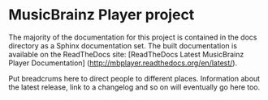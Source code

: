 # MusicBrainz Player project

The majority of the documentation for this project is contained in the docs
directory as a Sphinx documentation set.  The built documentation is available
on the ReadTheDocs site: [ReadTheDocs Latest MusicBrainz Player Documentation]
(http://mbplayer.readthedocs.org/en/latest/).

Put breadcrums here to direct people to different places.  Information about
the latest release, link to a changelog and so on will eventually go here too.
